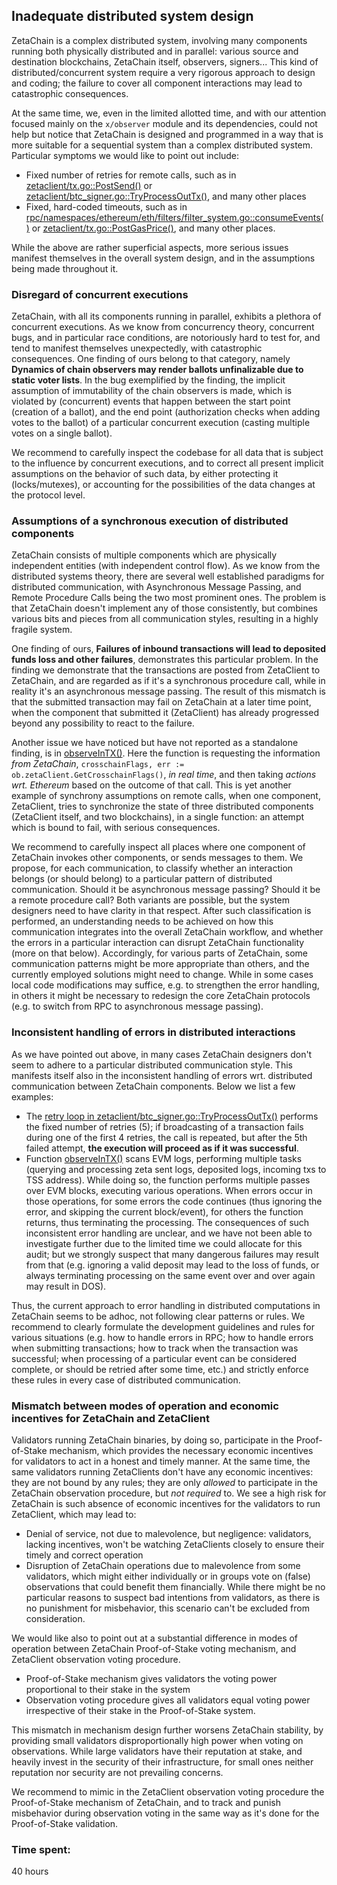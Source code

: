 ## Inadequate distributed system design 

ZetaChain is a complex distributed system, involving many components running both physically distributed and in parallel: various source and destination blockchains, ZetaChain itself, observers, signers... This kind of distributed/concurrent system require a very rigorous approach to design and coding; the failure to cover all component interactions may lead to catastrophic consequences. 

At the same time, we, even in the limited allotted time, and with our attention focused mainly on the `x/observer` module and its dependencies, could not help but notice that ZetaChain is designed and programmed in a way that is more suitable for a sequential system than a complex distributed system. Particular symptoms we would like to point out include:

- Fixed number of retries for remote calls, such as in [zetaclient/tx.go::PostSend()](https://github.com/code-423n4/2023-11-zetachain/blob/0df9a114103b6ed7536d65a03e2e4876eb8bdbc0/repos/node/zetaclient/tx.go#L133-L141) or [zetaclient/btc_signer.go::TryProcessOutTx()](https://github.com/code-423n4/2023-11-zetachain/blob/0df9a114103b6ed7536d65a03e2e4876eb8bdbc0/repos/node/zetaclient/btc_signer.go#L351), and many other places
- Fixed, hard-coded timeouts, such as in [rpc/namespaces/ethereum/eth/filters/filter_system.go::consumeEvents()](https://github.com/code-423n4/2023-11-zetachain/blob/0df9a114103b6ed7536d65a03e2e4876eb8bdbc0/repos/node/rpc/namespaces/ethereum/eth/filters/filter_system.go#L287) or [zetaclient/tx.go::PostGasPrice()](https://github.com/code-423n4/2023-11-zetachain/blob/0df9a114103b6ed7536d65a03e2e4876eb8bdbc0/repos/node/zetaclient/tx.go#L98), and many other places.


While the above are rather superficial aspects, more serious issues manifest themselves in the overall system design, and in the assumptions being made throughout it. 

### Disregard of concurrent executions

ZetaChain, with all its components running in parallel, exhibits a plethora of concurrent executions. As we know from concurrency theory, concurrent bugs, and in particular race conditions, are notoriously hard to test for, and tend to manifest themselves unexpectedly, with catastrophic consequences. One finding of ours belong to that category, namely **Dynamics of chain observers may render ballots unfinalizable due to static voter lists**. In the bug exemplified by the finding, the implicit assumption of immutability of the chain observers is made, which is violated by (concurrent) events that happen between the start point (creation of a ballot), and the end point (authorization checks when adding votes to the ballot) of a particular concurrent execution (casting multiple votes on a single ballot). 

We recommend to carefully inspect the codebase for all data that is subject to the influence by concurrent executions, and to correct all present implicit assumptions on the behavior of such data, by either protecting it (locks/mutexes), or accounting for the possibilities of the data changes at the protocol level.


### Assumptions of a synchronous execution of distributed components

ZetaChain consists of multiple components which are physically independent entities (with independent control flow). As we know from the distributed systems theory, there are several well established paradigms for distributed communication, with Asynchronous Message Passing, and Remote Procedure Calls being the two most prominent ones. The problem is that ZetaChain doesn't implement any of those consistently, but combines various bits and pieces from all communication styles, resulting in a highly fragile system.

One finding of ours, **Failures of inbound transactions will lead to deposited funds loss and other failures**, demonstrates this particular problem. In the finding we demonstrate that the transactions are posted from ZetaClient to ZetaChain, and are regarded as if it's a synchronous procedure call, while in reality it's an asynchronous message passing. The result of this mismatch is that the submitted transaction may fail on ZetaChain at a later time point, when the component that submitted it (ZetaClient) has already progressed beyond any possibility to react to the failure.

Another issue we have noticed but have not reported as a standalone finding, is in [observeInTX()](https://github.com/code-423n4/2023-11-zetachain/blob/0df9a114103b6ed7536d65a03e2e4876eb8bdbc0/repos/node/zetaclient/evm_client.go#L784). Here the function is requesting the information *from ZetaChain*, `crosschainFlags, err := ob.zetaClient.GetCrosschainFlags()`, *in real time*, and then taking *actions wrt. Ethereum* based on the outcome of that call. This is yet another example of synchrony assumptions on remote calls, when one component, ZetaClient, tries to synchronize the state of three distributed components (ZetaClient itself, and two blockchains), in a single function: an attempt which is bound to fail, with serious consequences.

We recommend to carefully inspect all places where one component of ZetaChain invokes other components, or sends messages to them. We propose, for each communication, to classify whether an interaction belongs (or should belong) to a particular pattern of distributed communication. Should it be asynchronous message passing? Should it be a remote procedure call? Both variants are possible, but the system designers need to have clarity in that respect. After such classification is performed, an understanding needs to be achieved on how this communication integrates into the overall ZetaChain workflow, and whether the errors in a particular interaction can disrupt ZetaChain functionality (more on that below). Accordingly, for various parts of ZetaChain, some communication patterns might be more appropriate than others, and the currently employed solutions might need to change. While in some cases local code modifications may suffice, e.g. to strengthen the error handling, in others it might be necessary to redesign the core ZetaChain protocols (e.g. to switch from RPC to asynchronous message passing).


### Inconsistent handling of errors in distributed interactions

As we have pointed out above, in many cases ZetaChain designers don't seem to adhere to a particular distributed communication style. This manifests itself also in the inconsistent handling of errors wrt. distributed communication between ZetaChain components. Below we list a few examples:

- The [retry loop in zetaclient/btc_signer.go::TryProcessOutTx()](https://github.com/code-423n4/2023-11-zetachain/blob/0df9a114103b6ed7536d65a03e2e4876eb8bdbc0/repos/node/zetaclient/btc_signer.go#L350-L370) performs the fixed number of retries (5); if broadcasting of a transaction fails during one of the first 4 retries, the call is repeated, but after the 5th failed attempt, **the execution will proceed as if it was successful**.
- Function [observeInTX()](https://github.com/code-423n4/2023-11-zetachain/blob/0df9a114103b6ed7536d65a03e2e4876eb8bdbc0/repos/node/zetaclient/evm_client.go#L774-L993) scans EVM logs, performing multiple tasks (querying and processing zeta sent logs, deposited logs, incoming txs to TSS address). While doing so, the function performs multiple passes over EVM blocks, executing various operations. When errors occur in those operations, for some errors the code continues (thus ignoring the error, and skipping the current block/event), for others the function returns, thus terminating the processing. The consequences of such inconsistent error handling are unclear, and we have not been able to investigate further due to the limited time we could allocate for this audit; but we strongly suspect that many dangerous failures may result from that (e.g. ignoring a valid deposit may lead to the loss of funds, or always terminating processing on the same event over and over again may result in DOS).

Thus, the current approach to error handling in distributed computations in ZetaChain seems to be adhoc, not following clear patterns or rules. We recommend to clearly formulate the development guidelines and rules for various situations (e.g. how to handle errors in RPC; how to handle errors when submitting transactions; how to track when the transaction was successful; when processing of a particular event can be considered complete, or should be retried after some time, etc.) and strictly enforce these rules in every case of distributed communication.


### Mismatch between modes of operation and economic incentives for ZetaChain and ZetaClient

Validators running ZetaChain binaries, by doing so, participate in the Proof-of-Stake mechanism, which provides the necessary economic incentives for validators to act in a honest and timely manner. At the same time, the same validators running ZetaClients don't have any economic incentives: they are not bound by any rules; they are only _allowed_ to participate in the ZetaChain observation procedure, but _not required_ to. We see a high risk for ZetaChain is such absence of economic incentives for the validators to run ZetaClient, which may lead to:

- Denial of service, not due to malevolence, but negligence: validators, lacking incentives, won't be watching ZetaClients closely to ensure their timely and correct operation
- Disruption of ZetaChain operations due to malevolence from some validators, which might either individually or in groups vote on (false) observations that could benefit them financially. While there might be no particular reasons to suspect bad intentions from validators, as there is no punishment for misbehavior, this scenario can't be excluded from consideration.

We would like also to point out at a substantial difference in modes of operation between ZetaChain Proof-of-Stake voting mechanism, and ZetaClient observation voting procedure. 
  
- Proof-of-Stake mechanism gives validators the voting power proportional to their stake in the system
- Observation voting procedure gives all validators equal voting power irrespective of their stake in the Proof-of-Stake system.

This mismatch in mechanism design further worsens ZetaChain stability, by providing small validators disproportionally high power when voting on observations. While large validators have their reputation at stake, and heavily invest in the security of their infrastructure, for small ones neither reputation nor security are not prevailing concerns.

We recommend to mimic in the ZetaClient observation voting procedure the Proof-of-Stake mechanism of ZetaChain, and to track and punish misbehavior during observation voting in the same way as it's done for the Proof-of-Stake validation.

### Time spent:
40 hours
